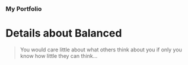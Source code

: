 ### My Portfolio
# Details about Balanced
> You would care little about what others think about you if only you know how little they can think...